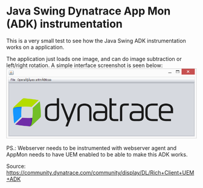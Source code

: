 # Java Swing Dynatrace App Mon (ADK) instrumentation
This is a very small test to see how the Java Swing ADK instrumentation works on a application.

The application just loads one image, and can do image subtraction or left/right rotation. A simple interface screenshot is seen below:
![screenshot](https://raw.githubusercontent.com/gbc921/Java-Swing-Dynatrace-ADK/master/images/java-swing-app-screenshot.png)

PS.: Webserver needs to be instrumented with webserver agent and AppMon needs to have UEM enabled to be able to make this ADK works.

Source: https://community.dynatrace.com/community/display/DL/Rich+Client+UEM+ADK